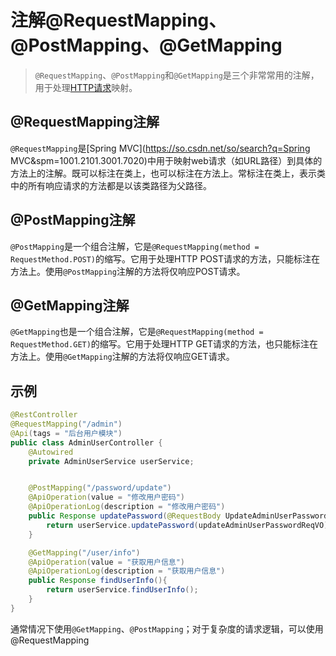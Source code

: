 # 注解@RequestMapping、@PostMapping、@GetMapping

> `@RequestMapping`、`@PostMapping`和`@GetMapping`是三个非常常用的注解，用于处理[HTTP请求](https://so.csdn.net/so/search?q=HTTP请求&spm=1001.2101.3001.7020)映射。

## **@RequestMapping注解**

`@RequestMapping`是[Spring MVC](https://so.csdn.net/so/search?q=Spring MVC&spm=1001.2101.3001.7020)中用于映射web请求（如URL路径）到具体的方法上的注解。既可以标注在类上，也可以标注在方法上。常标注在类上，表示类中的所有响应请求的方法都是以该类路径为父路径。

## **@PostMapping注解**

`@PostMapping`是一个组合注解，它是`@RequestMapping(method = RequestMethod.POST)`的缩写。它用于处理HTTP POST请求的方法，只能标注在方法上。使用`@PostMapping`注解的方法将仅响应POST请求。

## **@GetMapping注解**

`@GetMapping`也是一个组合注解，它是`@RequestMapping(method = RequestMethod.GET)`的缩写。它用于处理HTTP GET请求的方法，也只能标注在方法上。使用`@GetMapping`注解的方法将仅响应GET请求。

## 示例

```java
@RestController
@RequestMapping("/admin")
@Api(tags = "后台用户模块")
public class AdminUserController {
    @Autowired
    private AdminUserService userService;


    @PostMapping("/password/update")
    @ApiOperation(value = "修改用户密码")
    @ApiOperationLog(description = "修改用户密码")
    public Response updatePassword(@RequestBody UpdateAdminUserPasswordReqVO updateAdminUserPasswordReqVO){
        return userService.updatePassword(updateAdminUserPasswordReqVO);
    }

    @GetMapping("/user/info")
    @ApiOperation(value = "获取用户信息")
    @ApiOperationLog(description = "获取用户信息")
    public Response findUserInfo(){
        return userService.findUserInfo();
    }
}
```

通常情况下使用`@GetMapping`、`@PostMapping`；对于复杂度的请求逻辑，可以使用@RequestMapping